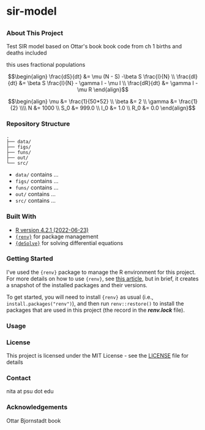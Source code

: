 # sir-model
## 
### About This Project
Test SIR model based on Ottar's book book code from ch 1
births and deaths included

this uses fractional populations 

```math
\begin{align}
\frac{dS}{dt} &= \mu (N - S) -\beta S \frac{I}{N} \\
\frac{dI}{dt} &= \beta S \frac{I}{N} - \gamma I - \mu I \\
\frac{dR}{dt} &= \gamma I - \mu R
\end{align}
```

```math
\begin{align}
\mu &= \frac{1}{50*52} \\
\beta &= 2 \\
\gamma &= \frac{1}{2} \\\\

N &= 1000 \\
S_0 &= 999.0 \\
I_0 &= 1.0 \\
R_0 &= 0.0
\end{align}
```
### Repository Structure
```
.
├── data/
├── figs/
├── funs/
├── out/
└── src/
```

- `data/` contains ...
- `figs/` contains ...
- `funs/` contains ...
- `out/` contains ...
- `src/` contains ...

### Built With
- [R version 4.2.1 (2022-06-23)](https://cran.r-project.org/bin/macosx/)
- [`{renv}`](https://rstudio.github.io/renv/articles/renv.html) for package management
- [`{deSolve}`](https://cran.r-project.org/web/packages/deSolve/index.html) for solving differential equations

### Getting Started
I've used the `{renv}` package to manage the R environment for this project.
For more details on how to use `{renv}`, see [this article](https://rstudio.github.io/renv/articles/renv.html), but in brief, it creates a snapshot of the installed packages and their versions.

To get started, you will need to install `{renv}` as usual (i.e., `install.packages("renv")`), and then run `renv::restore()` to install the packages that are used in this project (the record in the ***renv.lock*** file).

### Usage

### License
This project is licensed under the MIT License - see the [LICENSE](LICENSE) file for details

### Contact
nita at psu dot edu
### Acknowledgements
Ottar Bjornstadt book
